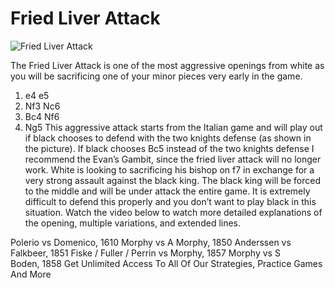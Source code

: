 # Fried Liver Attack

![Fried Liver Attack](https://www.thechesswebsite.com/wp-content/uploads/2012/07/fried-liver-attack-big.jpg)


The Fried Liver Attack is one of the most aggressive openings from white as you will be sacrificing one of your minor pieces very early in the game.
1. e4 e5
2. Nf3 Nc6
3. Bc4 Nf6
4. Ng5
This aggressive attack starts from the Italian game and will play out if black chooses to defend with the two knights defense (as shown in the picture). If black chooses Bc5 instead of the two knights defense I recommend the Evan’s Gambit, since the fried liver attack will no longer work.
White is looking to sacrificing his bishop on f7 in exchange for a very strong assault against the black king. The black king will be forced to the middle and will be under attack the entire game. It is extremely difficult to defend this properly and you don’t want to play black in this situation.
Watch the video below to watch more detailed explanations of the opening, multiple variations, and extended lines.




Polerio vs Domenico, 1610
Morphy vs A Morphy, 1850
Anderssen vs Falkbeer, 1851
Fiske / Fuller / Perrin vs Morphy, 1857
Morphy vs S Boden, 1858
Get Unlimited Access To All Of Our Strategies, Practice Games And More